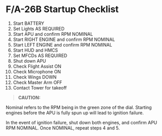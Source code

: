 # F/A-26B Startup Checklist

1. Start BATTERY
2. Set Lights AS REQUIRED
3. Start APU and confirm RPM NOMINAL
4. Start RIGHT ENGINE and confirm RPM NOMINAL
5. Start LEFT ENGINE and confirm RPM NOMINAL
6. Start HUD and HMCS
7. Set MFCDs AS REQUIRED
8. Shut down APU
9. Check Flight Assist ON
10. Check Microphone ON
11. Check Wings DOWN
12. Check Master Arm OFF
13. Contact Tower for takeoff

> **CAUTION:**

<div class="border-s-4 border-red-700 ps-4 my-5 flex flex-col gap-5">
<p>Nominal refers to the RPM being in the green zone of the dial. Starting engines before the APU is fully spun up will lead to ignition failure. </p>
    
<p>In the event of ignition failure, shut down both engines, and confirm APU RPM NOMINAL. Once NOMINAL, repeat steps 4 and 5.</p>
</div>
